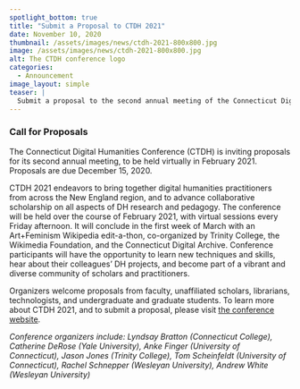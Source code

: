 ```yaml
---
spotlight_bottom: true
title: "Submit a Proposal to CTDH 2021"
date: November 10, 2020
thumbnail: /assets/images/news/ctdh-2021-800x800.jpg
image: /assets/images/news/ctdh-2021-800x800.jpg
alt: The CTDH conference logo
categories:
  - Announcement
image_layout: simple
teaser: |
  Submit a proposal to the second annual meeting of the Connecticut Digital Humanities Conference (CTDH), which will be held online in February 2021. Proposals are due December 15, 2020. 
---
```


### Call for Proposals
The Connecticut Digital Humanities Conference (CTDH) is inviting proposals for its second annual meeting, to be held virtually in February 2021. Proposals are due December 15, 2020. 

CTDH 2021 endeavors to bring together digital humanities practitioners from across the New England region, and to advance collaborative scholarship on all aspects of DH research and pedagogy. The conference will be held over the course of February 2021, with virtual sessions every Friday afternoon. It will conclude in the first week of March with an Art+Feminism Wikipedia edit-a-thon, co-organized by Trinity College, the Wikimedia Foundation, and the Connecticut Digital Archive. Conference participants will have the opportunity to learn new techniques and skills, hear about their colleagues’ DH projects, and become part of a vibrant and diverse community of scholars and practitioners. 

Organizers welcome proposals from faculty, unaffiliated scholars, librarians, technologists, and undergraduate and graduate students. To learn more about CTDH 2021, and to submit a proposal, please visit <a href='https://ctdh.io/ctdh-2021/' target='_blank'>the conference website</a>.
 
*Conference organizers include: Lyndsay Bratton (Connecticut College), Catherine DeRose (Yale University), Anke Finger (University of Connecticut), Jason Jones (Trinity College), Tom Scheinfeldt (University of Connecticut), Rachel Schnepper (Wesleyan University), Andrew White (Wesleyan University)*